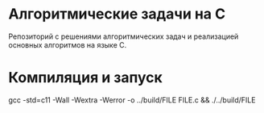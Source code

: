 # Алгоритмические задачи на C

Репозиторий с решениями алгоритмических задач и реализацией основных алгоритмов на языке C.

# Компиляция и запуск

gcc -std=c11 -Wall -Wextra -Werror -o ../build/FILE FILE.c && ./../build/FILE